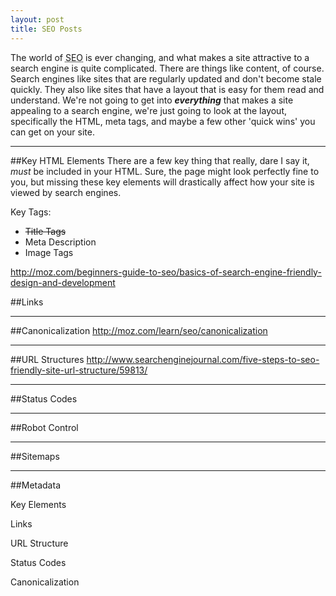 ```yaml
---
layout: post
title: SEO Posts
---
```

The world of <abbr title="Search Engine Optimization">SEO</abbr> is ever changing, and what makes a site attractive to a search engine is quite complicated. There are things like content, of course. Search engines like sites that are regularly updated and don't become stale quickly. They also like sites that have a layout that is easy for them read and understand. We're not going to get into ***everything*** that makes a site appealing to a search engine, we're just going to look at the layout, specifically the HTML, meta tags, and maybe a few other 'quick wins' you can get on your site.

___
##Key HTML Elements
There are a few key thing that really, dare I say it, *must* be included in your HTML. Sure, the page might look perfectly fine to you, but missing these key elements will drastically affect how your site is viewed by search engines.

Key Tags:

* ~~Title Tags~~
* Meta Description
* Image Tags

http://moz.com/beginners-guide-to-seo/basics-of-search-engine-friendly-design-and-development

##Links
___
##Canonicalization
http://moz.com/learn/seo/canonicalization
___
##URL Structures
http://www.searchenginejournal.com/five-steps-to-seo-friendly-site-url-structure/59813/
___
##Status Codes
___
##Robot Control
___
##Sitemaps
___
##Metadata



Key Elements

Links

URL Structure

Status Codes

Canonicalization
